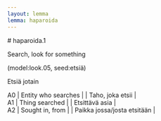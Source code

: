 ```yaml
---
layout: lemma
lemma: haparoida
---
```


<div class="sense">
# <span class="sensename">haparoida.1</span>

<span class="description">Search, look for something</span>

(model:look.05, seed:etsiä)

<span class="description">Etsiä jotain</span>

A0 | Entity who searches |   | Taho, joka etsii |  
A1 | Thing searched |   | Etsittävä asia |  
A2 | Sought in, from |   | Paikka jossa/josta etsitään |  

</div>

